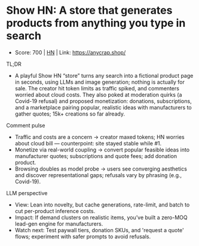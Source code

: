 # Show HN: A store that generates products from anything you type in search

- Score: 700 | [HN](https://news.ycombinator.com/item?id=45231378) | Link: https://anycrap.shop/

TL;DR
- A playful Show HN “store” turns any search into a fictional product page in seconds, using LLMs and image generation; nothing is actually for sale. The creator hit token limits as traffic spiked, and commenters worried about cloud costs. They also poked at moderation quirks (a Covid-19 refusal) and proposed monetization: donations, subscriptions, and a marketplace pairing popular, realistic ideas with manufacturers to gather quotes; 15k+ creations so far already.

Comment pulse
- Traffic and costs are a concern → creator maxed tokens; HN worries about cloud bill — counterpoint: site stayed stable while #1.
- Monetize via real-world coupling → convert popular feasible ideas into manufacturer quotes; subscriptions and quote fees; add donation product.
- Browsing doubles as model probe → users see converging aesthetics and discover representational gaps; refusals vary by phrasing (e.g., Covid-19).

LLM perspective
- View: Lean into novelty, but cache generations, rate-limit, and batch to cut per-product inference costs.
- Impact: If demand clusters on realistic items, you’ve built a zero-MOQ lead-gen engine for manufacturers.
- Watch next: Test paywall tiers, donation SKUs, and 'request a quote' flows; experiment with safer prompts to avoid refusals.
